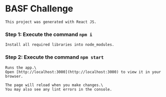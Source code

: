 # BASF Challenge
    This project was generated with React JS.

### Step 1: Execute the command `npm i`
    Install all required libraries into node_modules.

### Step 2: Execute the command `npm start`

    Runs the app.\
    Open [http://localhost:3000](http://localhost:3000) to view it in your browser.

    The page will reload when you make changes.\
    You may also see any lint errors in the console.